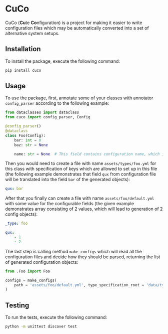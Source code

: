 # CuCo

CuCo (**Cu**te **Co**nfiguration) is a project for making it easier to write configuration files which may be automatically converted into a set of alternative system setups.

## Installation

To install the package, execute the following command:

```sh
pip install cuco
```

## Usage

To use the package, first, annotate some of your classes with annotator `config_parser` according to the following example:

```py
from dataclasses import dataclass
from cuco import config_parser, Config

@config_parser()
@dataclass
class Foo(Config):
    bar: int = 0
    baz: str = None

    name: str = None  # This field contains configuration name, which includes values for alternating configuration fields in a particular setup
```

Then you would need to create a file with name `assets/types/foo.yml` for this class with specification of keys which are allowed to set up in this file (the following example demonstrates that field `qux` from configuration file will be translated into the field `bar` of the generated objects):

```yaml
qux: bar
```

After that you finally can create a file with name `assets/foo/default.yml` with some value for the configurable fields (the given example demonstrates array consisting of 2 values, which will lead to generation of 2 config objects):

```yaml
_type: foo

qux:
    - 1
    - 2
```

The last step is calling method `make_configs` which will read all the configuration files and decide how they should be parsed, returning the list of generated configuration objects:

```py
from .Foo import Foo

configs = make_configs(
    path = 'assets/foo/default.yml', type_specification_root = 'data/types'
)
```

## Testing

To run the tests, execute the following command:

```sh
python -m unittest discover test
```
